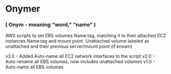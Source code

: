 # Onymer
### ( Onym - meaning “word,” “name” ) 
AWS scripts to set EBS volumes Name:tag, matching it to their attached EC2 instances Name:tag and mount point. Unattached volume labeled as unattached and their previous server/mount point (if known)

v3.0 - Added Auto-name all EC2 network interfaces to the script
v2.0 - Auto-rename all EBS volumes, now includes unattached volumes
v1.0 - Auto-name all EBS volumes
